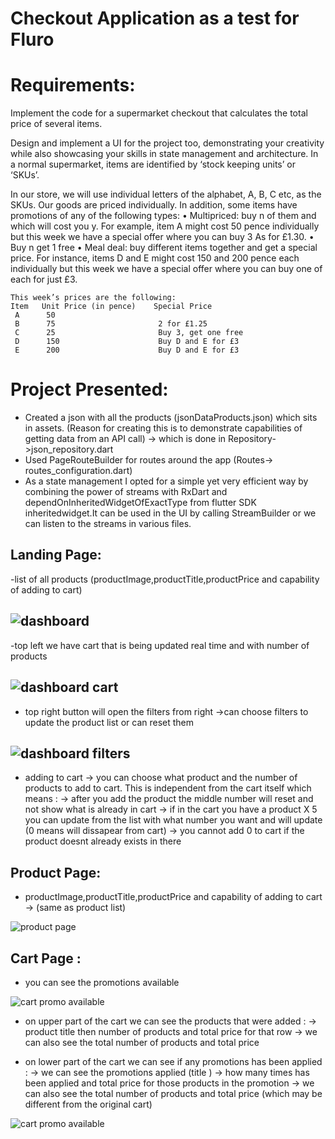 # Checkout Application as a test for Fluro
  
# Requirements: 

Implement the code for a supermarket checkout that calculates the total price of several items.

 Design and implement a UI for the project too, demonstrating your creativity while also showcasing your skills in state management and architecture. In a normal supermarket, items are identified by ‘stock keeping units’ or ‘SKUs’.
 
  In our store, we will use individual letters of the alphabet, A, B, C etc, as the SKUs. Our goods are priced individually. 
  In addition, some items have promotions of any of the following types: 
    •  Multipriced: buy n of them and which will cost you y. For example, item A might cost 50 pence individually but this week we have a special offer where you can buy 3 As for £1.30. 
    •  Buy n get 1 free 
    •  Meal deal: buy different items together and get a special price. For instance, items D and E might cost 150 and 200 pence each individually but this week we have a special offer where you can buy one of each for just £3.


    This week’s prices are the following: 
    Item   Unit Price (in pence)    Special Price
     A      50   
     B      75                       2 for £1.25 
     C      25                       Buy 3, get one free 
     D      150                      Buy D and E for £3 
     E      200                      Buy D and E for £3

# Project Presented:

- Created a json with all the products (jsonDataProducts.json) which sits in assets. (Reason for creating this is to demonstrate capabilities of getting data from an API call) -> which is done in Repository->json_repository.dart
- Used PageRouteBuilder for routes around the app (Routes-> routes_configuration.dart)
- As a state management I opted for a simple yet very efficient way by combining the power of streams with RxDart and dependOnInheritedWidgetOfExactType from flutter SDK inheritedwidget.It can be used in the UI by calling StreamBuilder or we can listen to the streams in various files.

 ## Landing Page: 
 -list of all products (productImage,productTitle,productPrice and capability of adding to cart) 

 ![dashboard](readmeImages/dashboard.png)  
------------------------------------------------------------------------------------------------

 -top left we have cart that is being updated real time and with number of products

 ![dashboard cart](readmeImages/dashboard_cart.png) 
 ------------------------------------------------------------------------------------------------

- top right button will open the filters from right
 ->can choose filters to update the product list or can reset them 

 ![dashboard filters](readmeImages/dashboard_filters.png) 
 ------------------------------------------------------------------------------------------------

 - adding to cart -> you can choose what product and the number of products to add to cart. This is independent from the cart itself which means : 
     -> after you add the product the middle number will reset and not show what is already in cart 
     -> if in the cart you have a product X 5 you can update from the list with what number you want and will update (0 means will dissapear from cart)
     -> you cannot add 0 to cart if the product doesnt already exists in there


 ## Product Page:
 -  productImage,productTitle,productPrice and capability of adding to cart -> (same as product list)   

 ![product page](readmeImages/product_page.png)


 ## Cart Page : 

 - you can see the promotions available 

![cart promo available](readmeImages/promotions_available.png)

- on upper part of the cart we can see the products that were added  : 
       -> product title then number of products and total price for that row 
       -> we can also see the total number of products and total price 

- on lower part of the cart we can see if any promotions has been applied : 
       -> we can see the promotions applied (title ) -> how many times has been applied and total price for those products in the promotion 
       -> we can also see the total number of products and total price (which may be different from the original cart)  
                                                         
![cart promo available](readmeImages/promotions_available.png)